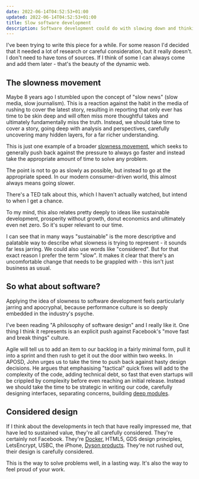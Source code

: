 ```yaml
---
date: 2022-06-14T04:52:53+01:00
updated: 2022-06-14T04:52:53+01:00
title: Slow software development
description: Software development could do with slowing down and thinking a bit harder
---
```


I've been trying to write this piece for a while. For some reason I'd decided that it needed a lot of research or careful consideration, but it really doesn't. I don't need to have tons of sources. If I think of some I can always come and add them later - that's the beauty of the dynamic web.

## The slowness movement

Maybe 8 years ago I stumbled upon the concept of "slow news" (slow media, slow journalism). This is a reaction against the habit in the media of rushing to cover the latest story, resulting in reporting that only ever has time to be skin deep and will often miss more thoughtful takes and ultimately fundamentally miss the truth. Instead, we should take time to cover a story, going deep with analysis and perspectives, carefully uncovering many hidden layers, for a far richer understanding.

This is just one example of a broader [slowness movement](https://en.m.wikipedia.org/wiki/Slow_journalism), which seeks to generally push back against the pressure to always go faster and instead take the appropriate amount of time to solve any problem. 

The point is not to go as slowly as possible, but instead to go at the appropriate speed. In our modern consumer-driven world, this almost always means going slower.

There's a TED talk about this, which I haven't actually watched, but intend to when I get a chance.

To my mind, this also relates pretty deeply to ideas like sustainable development, prosperity without growth, donut economics and ultimately even net zero. So it's super relevant to our time.

I can see that in many ways "sustainable" is the more descriptive and palatable way to describe what slowness is trying to represent - it sounds far less jarring. We could also use words like "considered". But for that exact reason I prefer the term "slow". It makes it clear that there's an uncomfortable change that needs to be grappled with - this isn't just business as usual.

## So what about software?

Applying the idea of slowness to software development feels particularly jarring and apocryphal, because performance culture is so deeply embedded in the industry's psyche.

I've been reading "A philosophy of software design" and I really like it. One thing I think it represents is an explicit push against Facebook's "move fast and break things" culture.

Agile will tell us to add an item to our backlog in a fairly minimal form, pull it into a sprint and then rush to get it out the door within two weeks. In APOSD, John urges us to take the time to push back against hasty design decisions. He argues that emphasising "tactical" quick fixes will add to the complexity of the code, adding technical debt, so fast that even startups will be crippled by complexity before even reaching an initial release. Instead we should take the time to be strategic in writing our code, carefully designing interfaces, separating concerns, building [deep modules](https://milkov.tech/assets/psd.pdf#page=31).

## Considered design

If I think about the developments in tech that have really impressed me, that have led to sustained value, they're all carefully considered. They're certainly not Facebook. They're [Docker](https://www.infoworld.com/article/3204171/what-is-docker-the-spark-for-the-container-revolution.amp.html), HTML5, GDS design principles, LetsEncrypt, USBC, the iPhone, [Dyson products](https://www.cascade.app/strategy-factory/studies/dyson-strategy-study). They're not rushed out, their design is carefully considered.

This is the way to solve problems well, in a lasting way. It's also the way to feel proud of your work.
